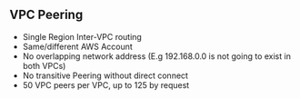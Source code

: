 ## VPC Peering


* Single Region Inter-VPC routing
* Same/different AWS Account
* No overlapping network address (E.g 192.168.0.0 is not going to exist in both VPCs)
* No transitive Peering without direct connect
* 50 VPC peers per VPC, up to 125 by request